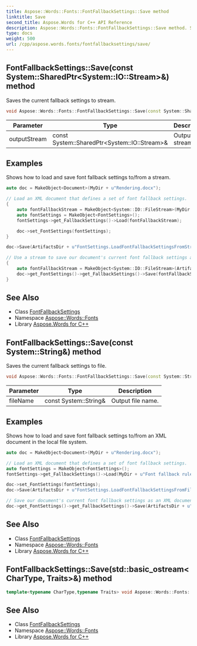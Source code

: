 ```yaml
---
title: Aspose::Words::Fonts::FontFallbackSettings::Save method
linktitle: Save
second_title: Aspose.Words for C++ API Reference
description: Aspose::Words::Fonts::FontFallbackSettings::Save method. Saves the current fallback settings to stream in C++.
type: docs
weight: 500
url: /cpp/aspose.words.fonts/fontfallbacksettings/save/
---
```

## FontFallbackSettings::Save(const System::SharedPtr\<System::IO::Stream\>\&) method


Saves the current fallback settings to stream.

```cpp
void Aspose::Words::Fonts::FontFallbackSettings::Save(const System::SharedPtr<System::IO::Stream> &outputStream)
```


| Parameter | Type | Description |
| --- | --- | --- |
| outputStream | const System::SharedPtr\<System::IO::Stream\>\& | Output stream. |

## Examples



Shows how to load and save font fallback settings to/from a stream. 
```cpp
auto doc = MakeObject<Document>(MyDir + u"Rendering.docx");

// Load an XML document that defines a set of font fallback settings.
{
    auto fontFallbackStream = MakeObject<System::IO::FileStream>(MyDir + u"Font fallback rules.xml", System::IO::FileMode::Open);
    auto fontSettings = MakeObject<FontSettings>();
    fontSettings->get_FallbackSettings()->Load(fontFallbackStream);

    doc->set_FontSettings(fontSettings);
}

doc->Save(ArtifactsDir + u"FontSettings.LoadFontFallbackSettingsFromStream.pdf");

// Use a stream to save our document's current font fallback settings as an XML document.
{
    auto fontFallbackStream = MakeObject<System::IO::FileStream>(ArtifactsDir + u"FallbackSettings.xml", System::IO::FileMode::Create);
    doc->get_FontSettings()->get_FallbackSettings()->Save(fontFallbackStream);
}
```

## See Also

* Class [FontFallbackSettings](../)
* Namespace [Aspose::Words::Fonts](../../)
* Library [Aspose.Words for C++](../../../)
## FontFallbackSettings::Save(const System::String\&) method


Saves the current fallback settings to file.

```cpp
void Aspose::Words::Fonts::FontFallbackSettings::Save(const System::String &fileName)
```


| Parameter | Type | Description |
| --- | --- | --- |
| fileName | const System::String\& | Output file name. |

## Examples



Shows how to load and save font fallback settings to/from an XML document in the local file system. 
```cpp
auto doc = MakeObject<Document>(MyDir + u"Rendering.docx");

// Load an XML document that defines a set of font fallback settings.
auto fontSettings = MakeObject<FontSettings>();
fontSettings->get_FallbackSettings()->Load(MyDir + u"Font fallback rules.xml");

doc->set_FontSettings(fontSettings);
doc->Save(ArtifactsDir + u"FontSettings.LoadFontFallbackSettingsFromFile.pdf");

// Save our document's current font fallback settings as an XML document.
doc->get_FontSettings()->get_FallbackSettings()->Save(ArtifactsDir + u"FallbackSettings.xml");
```

## See Also

* Class [FontFallbackSettings](../)
* Namespace [Aspose::Words::Fonts](../../)
* Library [Aspose.Words for C++](../../../)
## FontFallbackSettings::Save(std::basic_ostream\<CharType, Traits\>\&) method




```cpp
template<typename CharType,typename Traits> void Aspose::Words::Fonts::FontFallbackSettings::Save(std::basic_ostream<CharType, Traits> &outputStream)
```

## See Also

* Class [FontFallbackSettings](../)
* Namespace [Aspose::Words::Fonts](../../)
* Library [Aspose.Words for C++](../../../)
